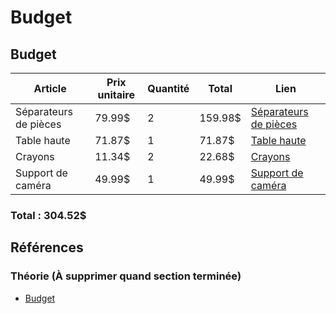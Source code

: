 # Budget

## Budget

| Article               | Prix unitaire | Quantité | Total   | Lien                                                                                                                                                                                                                                                                                                                                                                                                                                                                                                                                                                                                                                                                                                                                             |
| --------------------- | ------------- | -------- | ------- | ------------------------------------------------------------------------------------------------------------------------------------------------------------------------------------------------------------------------------------------------------------------------------------------------------------------------------------------------------------------------------------------------------------------------------------------------------------------------------------------------------------------------------------------------------------------------------------------------------------------------------------------------------------------------------------------------------------------------------------------------ |
| Séparateurs de pièces | 79.99$        | 2        | 159.98$ | [Séparateurs de pièces](https://www.amazon.ca/Privacy-Dividers-Portable-Divider-Separator/dp/B0B428F215/ref=sr_1_2_sspa?crid=2WCHMTR30D6GV&dib=eyJ2IjoiMSJ9.TCwezwit9027bsqpqfown2oBxtysMMBC9fZmm1ON14X_DMLfFsa_tLDulFHch2PNx5twb7D8p_Azvedbtip0STIxbUNjIR26kY4sMraNaNFwTZ_cJ2TSPGtFSNUIjnlXgK46f3uXhnozBdi8gaooYtJ7--bwSUfSaVwHiZNqV4GZzC0pxZN2KfeFGs3WOzxiDpmCU6FG-3nYxB2pEK_u-9ZF9FiMnKmjzQk9BP1s2n_rmpN8pejLOH5h8lNYH2foQC2ebhjDvVNbJ2lM6BGjfwhw3gXOe3AerZ8g0dYY3LM.L7mRKo_1rnUxJsBeFxIsFCMjPtRJuiFfJnSFRFF7qw0&dib_tag=se&keywords=paravent%2Binterieur&qid=1738687439&sprefix=paraven%2Caps%2C108&sr=8-2-spons&sp_csd=d2lkZ2V0TmFtZT1zcF9hdGY&th=1)                                                                                        |
| Table haute           | 71.87$        | 1        | 71.87$  | [Table haute](https://www.amazon.ca/SHW-Adjustable-Standing-Mobile-Black/dp/B0BY3NL5Z7/ref=sr_1_10?crid=13IFNH39NXWCY&dib=eyJ2IjoiMSJ9.ry-a6VAudZviXSsy1BkW15PWO0frBis0OpwCZAg1I77hqTwrjtEQyXWhVAjQC8x8bXxW_LRUSPrdUXj6xPCzzzaM2PFRRGmTgdCEMocOnCxjNqfl-3efBdkGunP7MMMUA1_oV2yiDBOQnEYXh03KOKgUzOlrddUe6enEQGuew2W7pF92eit99Nkinw9vIGxTINCkFtY83t3x0SwDIYIBdByfWvp-Km2s8jjBRedJgu_PNS4acRwBpG4cIoUKEEho9i6Z6w_J8yHpyGvF5nZVStuuFyFEFs4FjEqRPoTZHCMDKXQ3X5_Sj-b6aUQPxGtKdDzyqYxMAKN_epIGONNc-DOoqcp1wJAJELIWOsaITeVIoXd_xWTdnJc0wNebp26rmg2aTCeNwq0hkgtMrD32zqOtkwWIzLU2pKl3B1McGABwWt6NHJGOS-srlN8ONvIM.ZXWc77O2UDSMxxjqeFB-F9xdEjGoc6MzWTaPtGY7SSQ&dib_tag=se&keywords=adjustable+table&qid=1738687330&sprefix=adjustable+%2Caps%2C103&sr=8-10) |
| Crayons               | 11.34$        | 2        | 22.68$  | [Crayons](https://www.amazon.ca/Amazon-Basics-Low-Odor-Whiteboard-Assorted/dp/B00T3ROM9G/ref=sr_1_19?crid=1HQP7F8T8APNM&dib=eyJ2IjoiMSJ9.wD7vrrIbJjfZEHWHdg-6u0Y3JhuK3FA25kzRub9pvaftmrPoHFd_jFfClV1I7bKiLn6sfbxKzuL2YSEFikiWiVr1vW8RkwiWrJ6o1LT4M4Fm3MYid7-NaktzLxswSbIqd75g2iJKtnaayi5she5mnCVMM15DL-5F19joSEYVCygVG6D11dDXInmABb0ulX8KJN25poUGliPiK6pNoaB_caGOCE0AB3lG2yCorBdDxSeqAajBDvn9JWRGvK4MTKWeDyQKWb1svQY4qP7zZvWks39JESIGVFk0k_gVDnVg4rUPT8_CHUIGAOcfJJZlpZwo5PsvPi9x67QUY1gtAzQkxTbdb5oNby8YhN1u0qasDc51hUZC83HTczVFIPshKFvFHS_Lo8WHPiCkXKLFEcZot4APbB-ty99ymwB3RASoupHtOp-auY_YxjrUTo8mkE7P.6A6v7OxMCqMq7_AKIiDC8ije-C0D2Dfpw6oFUQ9JcXA&dib_tag=se&keywords=expo%2Bmarkers&qid=1738685699&sprefix=expo%2B%2Caps%2C91&sr=8-19&th=1) |
| Support de caméra     | 49.99$        | 1        | 49.99$  | [Support de caméra](https://www.amazon.ca/TARION-Overhead-Flexible-Articulated-Projector/dp/B0C1GJWJZ7/ref=asc_df_B0C1GJWJZ7/?tag=googleshopc0c-20&linkCode=df0&hvadid=706724917341&hvpos=&hvnetw=g&hvrand=4836877360945263964&hvpone=&hvptwo=&hvqmt=&hvdev=c&hvdvcmdl=&hvlocint=&hvlocphy=9000461&hvtargid=pla-2090067529623&mcid=aecfdf1b57da3cda8e5d9b7f283d1ebe&gad_source=1&th=1)                                                                                                                                                                                                                                                                                                                                                           |

### Total : 304.52$

## Références

### Théorie (À supprimer quand section terminée)

- [Budget](https://tim-montmorency.com/582523-gestion/#/contenus/4_faisabilite/40_budget/)
